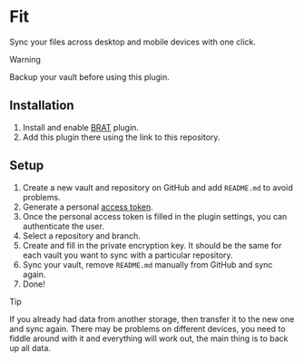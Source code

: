 # Fit
Sync your files across desktop and mobile devices with one click.

> [!WARNING]
> Backup your vault before using this plugin.

## Installation
1. Install and enable [BRAT](https://obsidian.md/plugins?id=obsidian42-brat) plugin.
2. Add this plugin there using the link to this repository.

## Setup
1. Create a new vault and repository on GitHub and add `README.md` to avoid problems.
2. Generate a personal [access token](https://docs.github.com/en/enterprise-server@3.9/authentication/keeping-your-account-and-data-secure/managing-your-personal-access-tokens#creating-a-personal-access-token).
3. Once the personal access token is filled in the plugin settings, you can authenticate the user.
4. Select a repository and branch.
5. Create and fill in the private encryption key. It should be the same for each vault you want to sync with a particular repository.
6. Sync your vault, remove `README.md` manually from GitHub and sync again.
7. Done!

> [!TIP]
> If you already had data from another storage, then transfer it to the new one and sync again.
> There may be problems on different devices, you need to fiddle around with it and everything will work out, the main thing is to back up all data.
